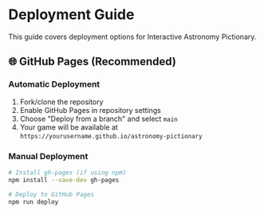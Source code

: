 # Deployment Guide

This guide covers deployment options for Interactive Astronomy Pictionary.

## 🌐 GitHub Pages (Recommended)

### Automatic Deployment
1. Fork/clone the repository
2. Enable GitHub Pages in repository settings
3. Choose "Deploy from a branch" and select `main`
4. Your game will be available at `https://yourusername.github.io/astronomy-pictionary`

### Manual Deployment
```bash
# Install gh-pages (if using npm)
npm install --save-dev gh-pages

# Deploy to GitHub Pages
npm run deploy
